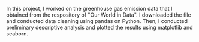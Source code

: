 In this project, I worked on the greenhouse gas emission data that I obtained from the respository of "Our World in Data". 
I downloaded the file and conducted data cleaning using pandas on Python. Then, I conducted preliminary descriptive analysis and plotted the results using matplotlib and seaborn. 
